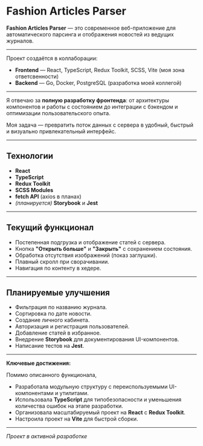 # Fashion Articles Parser

**Fashion Articles Parser** — это современное веб-приложение для автоматического парсинга и отображения новостей из ведущих журналов.

---

Проект создаётся в коллаборации:  
- **Frontend** — React, TypeScript, Redux Toolkit, SCSS, Vite (моя зона ответсвенности)
- **Backend** — Go, Docker, PostgreSQL (разработка моей коллегой)  

---

Я отвечаю за **полную разработку фронтенда**: от архитектуры компонентов и работы с состоянием до интеграции с бэкендом и оптимизации пользовательского опыта.
 
Моя задача — превратить поток данных с сервера в удобный, быстрый и визуально привлекательный интерфейс.

---
## Технологии
- **React**
- **TypeScript**
- **Redux Toolkit**
- **SCSS Modules**
- **fetch API** (axios в планах)
- *(планируется)* **Storybook** и **Jest**
---

## Текущий функционал
- Постепенная подгрузка и отображение статей с сервера.
- Кнопка **"Открыть больше"** и **"Закрыть"** с сохранением состояния.
- Обработка отсутствия изображений (показ заглушки).
- Плавный скролл при сворачивании.
- Навигация по контенту в хедере.

---

## Планируемые улучшения
- Фильтрация по названию журнала.
- Сортировка по дате новости.
- Создание личного кабинета.
- Авторизация и регистрация пользователей.
- Добавление статей в избранное.
- Внедрение **Storybook** для документирования UI-компонентов.
- Написание тестов на **Jest**.

---

**Ключевые достижения:**

Помимо описанного функционала,
- Разработала модульную структуру с переиспользуемыми UI-компонентами и утилитами.
- Использовала **TypeScript** для типобезопасности и уменьшения количества ошибок на этапе разработки.
- Организовала масштабируемый проект на **React** с **Redux Toolkit**.
- Настроила проект на **Vite** для быстрой сборки.

---

*Проект в активной разработке*
